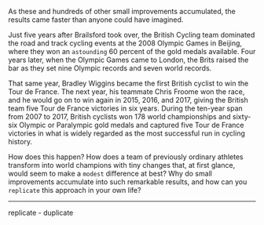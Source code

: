As these and hundreds of other small improvements accumulated,
the results came faster than anyone could have imagined.

Just five years after Brailsford took over, the British Cycling team
dominated the road and track cycling events at the 2008 Olympic
Games in Beijing, where they won an `astounding` 60 percent of the
gold medals available. Four years later, when the Olympic Games
came to London, the Brits raised the bar as they set nine Olympic
records and seven world records.

That same year, Bradley Wiggins became the first British cyclist to
win the Tour de France. The next year, his teammate Chris Froome
won the race, and he would go on to win again in 2015, 2016, and
2017, giving the British team five Tour de France victories in six years.
During the ten-year span from 2007 to 2017, British cyclists won
178 world championships and sixty-six Olympic or Paralympic gold
medals and captured five Tour de France victories in what is widely
regarded as the most successful run in cycling history.

How does this happen? How does a team of previously ordinary
athletes transform into world champions with tiny changes that, at
first glance, would seem to make a `modest` difference at best? Why do
small improvements accumulate into such remarkable results, and
how can you `replicate` this approach in your own life?

---
replicate - duplicate